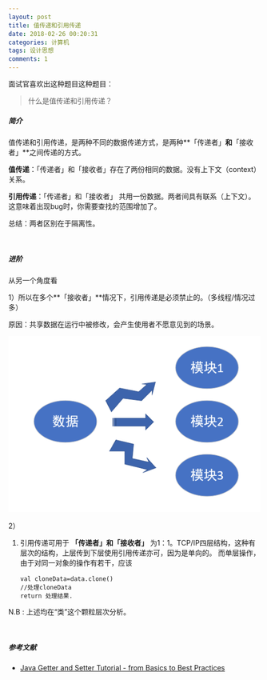 ```yaml
---
layout: post
title: 值传递和引用传递
date: 2018-02-26 00:20:31
categories: 计算机
tags: 设计思想 
comments: 1﻿
---
```




面试官喜欢出这种题目这种题目：

> 什么是值传递和引用传递？



##### 简介

值传递和引用传递，是两种不同的数据传递方式，是两种**「传递者」**和**「接收者」**之间传递的方式。

**值传递**：「传递者」和「接收者」存在了两份相同的数据。没有上下文（context）关系。

**引用传递**：「传递者」和「接收者」 共用一份数据。两者间具有联系（上下文）。这意味着出现bug时，你需要查找的范围增加了。

总结：两者区别在于隔离性。

<br>

##### 进阶

从另一个角度看



1）所以在多个**「接收者」**情况下，引用传递是必须禁止的。（多线程/情况过多）

原因：共享数据在运行中被修改，会产生使用者不愿意见到的场景。

 ![1539244826781](../assets/blog_res/1539244620080.png)

2）



1. 引用传递可用于 **「传递者」**和**「接收者」** 为1：1。TCP/IP四层结构，这种有层次的结构，上层传到下层使用引用传递亦可，因为是单向的。
   而单层操作，由于对同一对象的操作有若干，应该

   ```
   val cloneData=data.clone()
   //处理cloneData
   return 处理结果.
   ```



N.B : 上述均在“类”这个颗粒层次分析。

<br>

##### 参考文献

- [Java Getter and Setter Tutorial - from Basics to Best Practices](http://www.codejava.net/coding/java-getter-and-setter-tutorial-from-basics-to-best-practices)